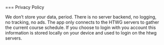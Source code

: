 === Privacy Policy

We don’t store your data, period. There is no server backend, no logging, no tracking, no ads.
The app only connects to the HTWG servers to gather the current course schedule.
If you choose to login with you account this information is stored locally on your device and used to login on the htwg servers.